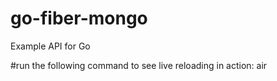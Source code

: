 # go-fiber-mongo
Example API for Go

#run the following command to see live reloading in action:
air